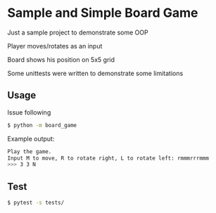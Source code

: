 # Sample and Simple Board Game

Just a sample project to demonstrate some OOP

Player moves/rotates as an input

Board shows his position on 5x5 grid

Some unittests were written to demonstrate some limitations

## Usage
Issue following

```bash
$ python -m board_game
```

Example output:
```bash
Play the game.
Input M to move, R to rotate right, L to rotate left: rmmmrrrmmm
>>> 3 3 N
```

## Test

```bash
$ pytest -s tests/
```
